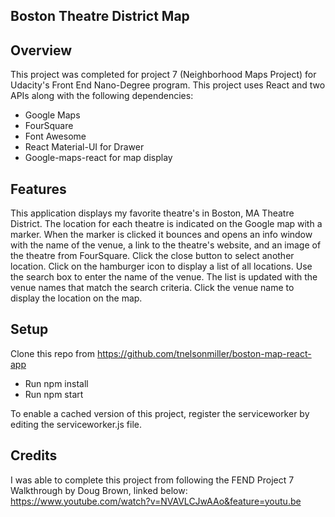 ## Boston Theatre District Map

## Overview

This project was completed for project 7 (Neighborhood Maps Project) for Udacity's Front End Nano-Degree program. This project uses React and two APIs along with the following dependencies:
* Google Maps
* FourSquare
* Font Awesome
* React Material-UI for Drawer
* Google-maps-react for map display

## Features

This application displays my favorite theatre's in Boston, MA Theatre District. The location for each theatre is indicated on the Google map with a marker. When the marker is clicked it bounces and opens an info window with the name of the venue, a link to the theatre's website, and an image of the theatre from FourSquare. Click the close button to select another location. Click on the hamburger icon to display a list of all locations. Use the search box to enter the name of the venue. The list is updated with the venue names that match the search criteria. Click the venue name to display the location on the map.

## Setup

Clone this repo from https://github.com/tnelsonmiller/boston-map-react-app
* Run npm install
* Run npm start

To enable a cached version of this project, register the serviceworker by editing the serviceworker.js file.

## Credits

I was able to complete this project from following the FEND Project 7 Walkthrough by Doug Brown, linked below:
https://www.youtube.com/watch?v=NVAVLCJwAAo&feature=youtu.be
